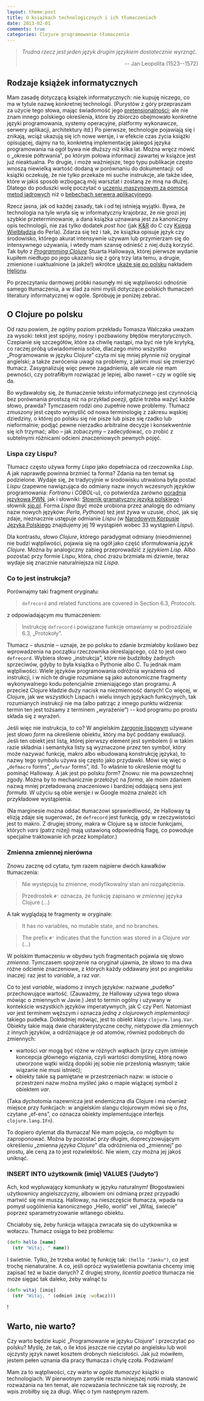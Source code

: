 ```yaml
---
layout: theme:post
title: O książkach technologicznych i ich tłumaczeniach
date: 2013-02-01
comments: true
categories: Clojure programowanie tłumaczenia
---
```


> _Trudna rzecz jest jeden język drugim językiem dostatecznie wyrznąć._
> <p style="text-align: right;">-- Jan Leopolita (1523--1572)</p>

## Rodzaje książek informatycznych

Mam zasadę dotyczącą książek informatycznych: nie kupuję niczego, co
ma w tytule nazwę konkretnej technologii. (Purystów z góry przepraszam
za użycie tego słowa, mając świadomość jego [pretensjonalności][1];
ale nie znam innego polskiego określenia, które by zbiorczo obejmowało
konkretne języki programowania, systemy operacyjne, platformy
wykonawcze, serwery aplikacji, architektury itd.) Po pierwsze,
technologie pojawiają się i znikają, wciąż ukazują się ich nowe
wersje, i w efekcie czas życia książki opisującej, dajmy na to,
konkretną implementację jakiegoś języka programowania na ogół bywa nie
dłuższy niż kilka lat. Można wręcz mówić o „okresie półtrwania”, po
którym połowa informacji zawartej w książce jest już nieaktualna.  Po
drugie, i może ważniejsze, tego typu publikacje często wnoszą
niewielką wartość dodaną w porównaniu do dokumentacji: od książki
oczekuję, że nie tylko przekaże mi suche instrukcje, ale także idee,
które w jakiś sposób wzbogacą mój warsztat i zostaną ze mną na dłużej.
Dlatego do poduszki wolę poczytać o
[uczeniu maszynowym za pomocą metod jądrowych][2] niż o
[bebechach serwera aplikacyjnego][3].

Rzecz jasna, jak od każdej zasady, tak i od tej istnieją wyjątki.
Bywa, że technologia na tyle wryła się w informatyczny krajobraz, że
nie grozi jej szybkie przeterminowanie, a dana książka uznawana jest
za kanoniczny opis technologii, nie zaś tylko dodatek _post hoc_ (jak
[K&R][4] do C czy [Księga Wielbłądzia][5] do Perla). Zdarza się też i
tak, że książka opisuje język czy środowisko, którego akurat
intensywnie używam lub przymierzam się do intensywnego używania, i
wtedy mam szansę odnieść z niej dużą korzyść. Tak było z
_[Programming Clojure][6]_ Stuarta Hallowaya, której pierwsze wydanie kupiłem
niedługo po jego ukazaniu się z górą trzy lata temu, a drugie,
zmienione i uaktualnione (a jakże!) wkrótce [ukaże się po polsku][7]
nakładem [Helionu][8].

Po przeczytaniu darmowej próbki nasunęły mi się wątpliwości odnośnie
samego tłumaczenia, a w ślad za nimi myśli dotyczące polskich
tłumaczeń literatury informatycznej w ogóle. Spróbuję je poniżej
zebrać.

## O Clojure po polsku

Od razu powiem, że ogólny poziom przekładu Tomasza Walczaka uważam za
wysoki: tekst jest spójny, nośny i pozbawiony błędów
merytorycznych. Czepianie się szczegółów, które za chwilę nastąpi, ma
być nie tyle krytyką, co raczej próbą uświadomienia sobie, dlaczego
mimo wszystko „Programowanie w języku Clojure” czyta mi się mniej
płynnie niż oryginał angielski; a także zwrócenia uwagi na problemy,
z jakimi musi się zmierzyć tłumacz. Zasygnalizuję więc pewne
zagadnienia, ale wcale nie mam pewności, czy potrafiłbym rozwiązać
je lepiej, albo nawet – czy w ogóle się da.

Bo wydawałoby się, że tłumaczenie tekstu informatycznego jest czynnością
bez porównania prostszą niż na przykład poezji, gdzie trzeba ważyć
każde słowo, prawda? Tymczasem rodzi ono zupełnie nowe problemy.
Tłumacz zmuszony jest często wymyślić od nowa terminologię z zakresu
wąskiej dziedziny, o której po polsku się nie pisze lub pisze się
rzadko lub nieformalnie; podjąć pewne nierzadko arbitralne decyzje
i konsekwentnie się ich trzymać; albo – jak zobaczymy – zadecydować,
co zrobić z subtelnymi różnicami odcieni znaczeniowych pewnych pojęć.

### Lispa czy Lispu?

Tłumacz często używa formy _Lispa_ jako dopełniacza od rzeczownika
_Lisp_. A jak naprawdę powinna brzmieć ta forma? Zdania na ten temat
są podzielone. Wydaje się, że tradycyjnie w środowisku utrwalona była
postać _Lispu_ (zapewne nawiązująca do odmiany nazw innych wczesnych
języków programowania: _Fortranu_ i _COBOL-u_), co potwierdza zarówno
[poradnia językowa PWN][9], jak i słowniki:
[Słownik gramatyczny języka polskiego][10] i słownik [sjp.pl][11].
Forma _Lispa_ (być może urobiona przez analogię do odmiany nazw
nowych języków: _Perla_, _Pythona_) też jest żywa w uzusie, choć,
jak się zdaje, nieznacznie ustępuje odmianie _Lispu_ (w
[Narodowym Korpusie Języka Polskiego][12] znajdujemy jej 19 wystąpień
wobec 33 wystąpień _Lispu_).

Dla kontrastu, słowo _Clojure_, którego paradygmat odmiany
(nieodmienne) nie budzi wątpliwości, pojawia się na ogół jako część
sformułowania _język Clojure_. Można by analogiczny zabieg przeprowadzić
z _językiem Lisp_. Albo pozostać przy formie _Lispu_, która, choć
zrazu brzmiała mi dziwnie, teraz wydaje się znacznie naturalniejsza
niż _Lispa_.

### Co to jest instrukcja?

Porównajmy taki fragment oryginału:

> `defrecord` and related functions are covered in Section 6.3, _Protocols_.

z odpowiadającym mu tłumaczeniem:

> Instrukcję `defrecord` i powiązane funkcje omawiamy w podrozdziale 6.3, „Protokoły”.

Tłumacz – słusznie – uznaje, że po polsku to zdanie brzmiałoby
koślawo bez wprowadzenia na początku rzeczownika określającego, cóż to
jest owo `defrecord`. Wybiera słowo „instrukcja”, które nie budziłoby
żadnych sprzeciwów, gdyby to była książka o Pythonie albo C.  Tu
jednak mam wątpliwości. Wiele języków programowania odróżnia wyrażenia
od instrukcji, i w nich te drugie rozumiane są jako autonomiczne
fragmenty wykonywalnego kodu potencjalnie zmieniającego stan programu.
A przecież Clojure kładzie duży nacisk na niezmienność danych!
Co więcej, w Clojure, jak we wszystkich Lispach i wielu innych językach
funkcyjnych, tak rozumianych instrukcji nie ma (albo patrząc z innego
punktu widzenia: termin ten jest tożsamy z terminem „wyrażenie”) --
kod programu po prostu składa się z wyrażeń.

Jeśli więc nie instrukcja, to co? W angielskim [żargonie lispowym][13]
używane jest słowo _form_ na określenie obiektu, który ma być poddany
ewaluacji. Jeśli ten obiekt jest listą, której pierwszy element jest
symbolem (i w takim razie składnia i semantyka listy są wyznaczone przez
ten symbol, który może nazywać funkcję, makro albo wbudowaną konstrukcję
języka), to nazwy tego symbolu używa się często jako przydawki.
Mówi się więc o „`defmacro` forms”, „`defvar` forms”, itd. To właśnie
to określenie mógł tu pominąć Halloway. A jak jest po polsku _form_?
Znowu: nie ma powszechnej zgody. Można by to mechanicznie przełożyć
na _forma_, ale moim zdaniem nazwą mniej przeładowaną znaczeniowo
i bardziej oddającą sens jest _formuła_. W użyciu są obie wersje
i w Google można znaleźć ich przykładowe wystąpienia.

(Na marginesie można oddać tłumaczowi sprawiedliwość, że Halloway tą
elizją zdaje się sugerować, że `defrecord` jest funkcją, gdy w
rzeczywistości jest to makro. Z drugiej strony, makra w Clojure są w
istocie funkcjami, których _vars_ (patrz niżej) mają ustawioną
odpowiednią flagę, co powoduje specjalne traktowanie ich przez
kompilator.)

### Zmienna zmiennej nierówna

Znowu zacznę od cytatu, tym razem najpierw dwóch kawałków tłumaczenia:

> Nie występują tu zmienne, modyfikowalny stan ani rozgałęzienia.

> Przedrostek `#'` oznacza, że funkcję zapisano w _zmiennej_ języka Clojure (...)

A tak wyglądają te fragmenty w oryginale:

> It has no variables, no mutable state, and no branches.

> The prefix `#'` indicates that the function was stored in a Clojure _var_ (...)

W polskim tłumaczeniu w obydwu tych fragmentach pojawia się słowo
_zmienna_.  Tymczasem spojrzenie na oryginał ujawnia, że słowo to ma
dwa różne odcienie znaczeniowe, z których każdy oddawany jest po
angielsku inaczej: raz jest to _variable_, a raz _var_.

Co to jest _variable_, wiadomo z innych języków: nazwane „pudełko”
przechowujące wartość. (Zauważmy, że Halloway używa tego słowa mówiąc
o zmiennych w Javie.)  Jest to termin ogólny i używany w kontekście
wszystkich języków imperatywnych, jak C czy Perl. Natomiast _var_ jest
terminem węższym i oznacza _jedną z clojurowych implementacji_ takiego
pudełka. Dokładniej mówiąc, jest to obiekt klasy
`clojure.lang.Var`. Obiekty takie mają dwie charakterystyczne cechy,
nietypowe dla zmiennych z innych języków, a odróżniające je od atomów,
również podobnych do zmiennych:

* wartości _var_ mogą być różne w różnych wątkach (przy czym istnieje
  koncepcja głównego wiązania, czyli wartości domyślnej, którą nowo
  utworzone wątki widzą dopóki jej sobie nie przesłonią własnym;
  takie wiązanie nie musi istnieć);
* obiekty takie są pamiętane w przestrzeniach nazw: w istocie o
  przestrzeni nazw można myśleć jako o mapie wiążącej symbol z
  obiektem _var_.

(Taka dychotomia nazewnicza jest endemiczna dla Clojure i ma również miejsce
przy funkcjach: w angielskim slangu clojurowym mówi się o _fns_, czytane
„ef-ens”, co oznacza obiekty implementujące interfejs `clojure.lang.IFn`).

To dopiero dylemat dla tłumacza! Nie mam pojęcia, co mógłbym tu zaproponować.
Można by pozostać przy długim, doprecyzowującym określeniu „zmienna _języka Clojure_”
dla odróżnienia od „zmiennej” po prostu, ale ceną za to jest rozwlekłość.
Nie wiem, czy można jej jakoś uniknąć.

### INSERT INTO użytkownik (imię) VALUES ('Judyto')

Ach, kod wypluwający komunikaty w języku naturalnym! Błogosławieni użytkownicy
angielszczyzny, albowiem oni odmianą przez przypadki martwić się nie muszą.
Halloway, na nieszczęście tłumacza, wpada na pomysł uogólnienia kanonicznego
„Hello, world” vel „Witaj, świecie” poprzez sparametryzowanie witanego obiektu.

Chciałoby się, żeby funkcja witająca zwracała się do użytkownika w wołaczu.
Tłumacz osiąga to bez problemu:

``` clojure
(defn hello [name]
  (str "Witaj, " name))
```

I świetnie. Tylko, że trzeba wołać tę funkcję tak: `(hello "Janku")`,
co jest trochę nienaturalne. A co, jeśli oprócz wyświetlenia powitania
chcemy imię zapisać też w bazie danych? Z drugiej strony, _licentia poetica_
tłumacza nie może sięgać tak daleko, żeby walnąć tu

``` clojure
(defn witaj [imię]
  (str "Witaj, " (odmień imię :wołacz)))
```

!

## Warto, nie warto?

Czy warto będzie kupić „Programowanie w języku Clojure” i przeczytać po polsku?
Myślę, że tak, o ile ktoś jeszcze nie czytał po angielsku lub woli ojczysty język
nawet kosztem drobnych nieścisłości. Jak już mówiłem, jestem pełen uznania dla
pracy tłumacza i chylę czoła. Podziwiam!

Mam za to wątpliwości, czy warto _w ogóle tłumaczyć_ książki o technologiach.
W pierwotnym zamyśle reszta niniejszej notki miała stanowić rozważania na
ten temat, ale rozważania techniczne tak się rozrosły, że wpis zrobiłby się
za długi. Więc o tym następnym razem.

 [1]: https://groups.google.com/d/msg/pl.comp.programming/UH4hrQWBCPo/ILTtM_GEfO8J
 [2]: http://www.amazon.co.uk/Kernel-Methods-Pattern-Analysis-Shawe-Taylor/dp/0521813972
 [3]: http://www.amazon.co.uk/Pro-IBM-WebSphere-Application-Professionals/dp/1430219580
 [4]: http://pl.wikipedia.org/wiki/J%C4%99zyk_ANSI_C
 [5]: http://en.wikipedia.org/wiki/Programming_Perl
 [6]: http://pragprog.com/book/shcloj/programming-clojure
 [7]: http://helion.pl/ksiazki/programowanie-w-jezyku-clojure-stuart-halloway-aaron-bedra,proclo.htm
 [8]: http://helion.pl/
 [9]: http://poradnia.pwn.pl/lista.php?id=9081
 [10]: http://sgjp.pl/
 [11]: http://www.sjp.pl/Lispu
 [12]: http://nkjp.pl/
 [13]: http://clhs.lisp.se/Body/26_a.htm
